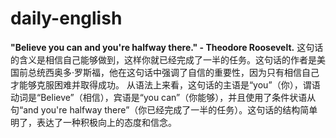 # daily-english

**"Believe you can and you're halfway there." - Theodore Roosevelt.**
这句话的含义是相信自己能够做到，这样你就已经完成了一半的任务。这句话的作者是美国前总统西奥多·罗斯福，他在这句话中强调了自信的重要性，因为只有相信自己才能够克服困难并取得成功。
从语法上来看，这句话的主语是“you”（你），谓语动词是“Believe”（相信），宾语是“you can”（你能够），并且使用了条件状语从句“and you're halfway there”（你已经完成了一半的任务）。这句话的结构简单明了，表达了一种积极向上的态度和信念。